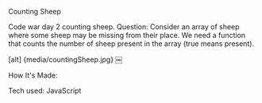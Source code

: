Counting Sheep

Code war day 2 counting sheep.
Question:
Consider an array of sheep where some sheep may be missing from their place. We need a function that counts the number of sheep present in the array (true means present).

[alt] {media/countingSheep.jpg}
￼

How It's Made:

Tech used: JavaScript
